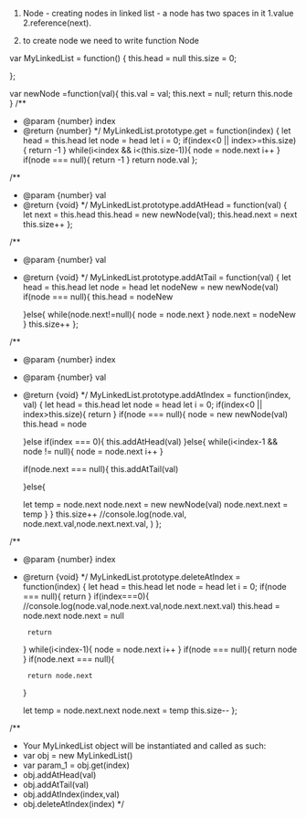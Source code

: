 1. Node - creating nodes in linked list - a node has two spaces in it 1.value 2.reference(next).

2. to create node we need to write function Node



var MyLinkedList = function() {
    this.head = null
    this.size = 0;
    
};

var newNode =function(val){
    this.val = val;
    this.next = null;
    return this.node
}
/** 
 * @param {number} index
 * @return {number}
 */
MyLinkedList.prototype.get = function(index) {
    let head = this.head
    let node = head
    let i = 0;
    if(index<0  || index>=this.size){
        return -1
    }
    while(i<index && i<(this.size-1)){
        node = node.next
        i++
    }
    if(node === null){
        return -1
    }
    return node.val
};

/** 
 * @param {number} val
 * @return {void}
 */
MyLinkedList.prototype.addAtHead = function(val) {
    let next = this.head
    this.head = new newNode(val);
    this.head.next = next
    this.size++
};

/** 
 * @param {number} val
 * @return {void}
 */
MyLinkedList.prototype.addAtTail = function(val) {
    let head = this.head
    let node = head
    let nodeNew = new newNode(val)
    if(node === null){
        this.head = nodeNew
        
    }else{
    while(node.next!=null){
        node = node.next
    }
    node.next = nodeNew
    }
    this.size++
};

/** 
 * @param {number} index 
 * @param {number} val
 * @return {void}
 */
MyLinkedList.prototype.addAtIndex = function(index, val) {
    let head = this.head
    let node = head
    let i = 0;
    if(index<0 || index>this.size){
        return 
    }
     if(node === null){
        node = new newNode(val)
        this.head = node
        
    }else if(index === 0){
        this.addAtHead(val)
    }else{
    while(i<index-1 && node != null){
        node = node.next
        i++
    }
   
    if(node.next === null){
        this.addAtTail(val)
        
    }else{
    
    
    let temp = node.next
    node.next = new newNode(val)
    node.next.next = temp
    }
    }
    this.size++
//console.log(node.val, node.next.val,node.next.next.val, )
};

/** 
 * @param {number} index
 * @return {void}
 */
MyLinkedList.prototype.deleteAtIndex = function(index) {
     let head = this.head
    let node = head
    let i = 0;
    if(node === null){
        return 
    }
    if(index===0){
        //console.log(node.val,node.next.val,node.next.next.val)
        this.head = node.next
        node.next = null

        return 
    }
    while(i<index-1){
        node = node.next
        i++
    }
    if(node === null){
        return node
    }
    if(node.next === null){

        return node.next
    }
    
    let temp = node.next.next
    node.next = temp
    this.size--
};

/** 
 * Your MyLinkedList object will be instantiated and called as such:
 * var obj = new MyLinkedList()
 * var param_1 = obj.get(index)
 * obj.addAtHead(val)
 * obj.addAtTail(val)
 * obj.addAtIndex(index,val)
 * obj.deleteAtIndex(index)
 */